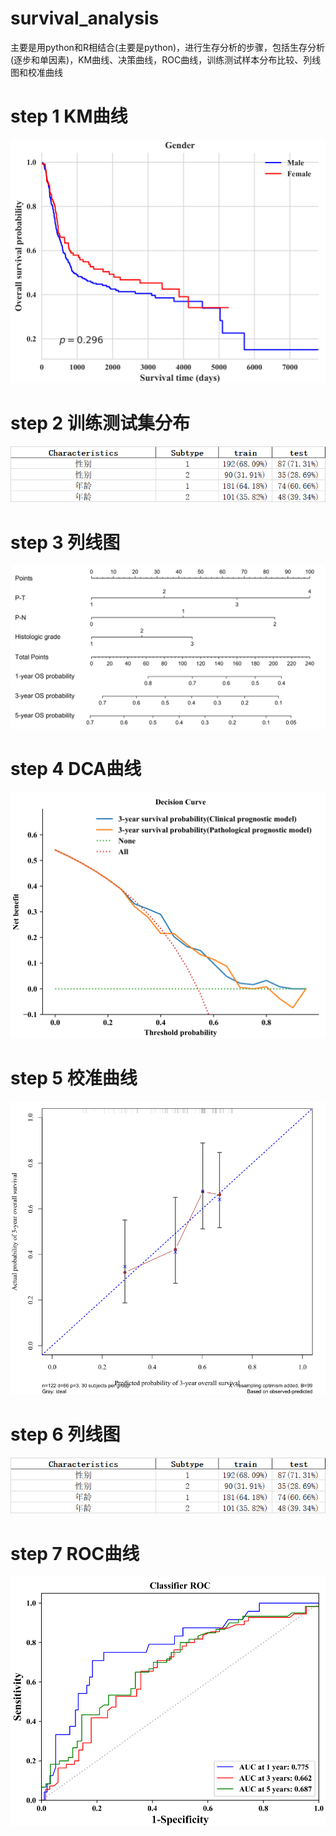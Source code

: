 # survival_analysis
主要是用python和R相结合(主要是python)，进行生存分析的步骤，包括生存分析(逐步和单因素)，KM曲线、决策曲线，ROC曲线，训练测试样本分布比较、列线图和校准曲线

# step 1 KM曲线
![](https://github.com/zoufengyuan/survival_analysis/blob/main/result_plot/KM.png)

# step 2 训练测试集分布
![](https://github.com/zoufengyuan/survival_analysis/blob/main/result_plot/distribution.jpg)

# step 3 列线图
![](https://github.com/zoufengyuan/survival_analysis/blob/main/result_plot/nomogram.png)

# step 4 DCA曲线
![](https://github.com/zoufengyuan/survival_analysis/blob/main/result_plot/DCA.png)

# step 5 校准曲线
![](https://github.com/zoufengyuan/survival_analysis/blob/main/result_plot/calibration_curve.png)

# step 6 列线图
![](https://github.com/zoufengyuan/survival_analysis/blob/main/result_plot/distribution.jpg)

# step 7 ROC曲线
![](https://github.com/zoufengyuan/survival_analysis/blob/main/result_plot/ROC.png)
